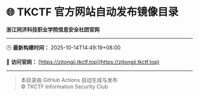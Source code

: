 # 🌐 TKCTF 官方网站自动发布镜像目录

**浙江同济科技职业学院信息安全社团官网**

---
🕒 **最新构建时间：** 2025-10-14T14:49:19+08:00

🚀 **访问官网：** [https://zjtongji.tkctf.top](https://zjtongji.tkctf.top)

---
> 本目录由 GitHub Actions 自动生成与发布  
> © TKCTF Information Security Club
